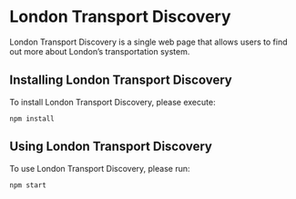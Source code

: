 # London Transport Discovery
London Transport Discovery is a single web page that allows users to find out more about London’s transportation system.

## Installing London Transport Discovery
To install London Transport Discovery, please execute:
````
npm install
````

## Using London Transport Discovery
To use London Transport Discovery, please run:
````
npm start
````